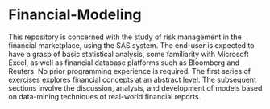 # Financial-Modeling

This repository is concerned with the study of risk management in the financial marketplace, using the SAS system. The end-user is expected to have a grasp of basic statistical analysis, some familiarity with Microsoft Excel, as well as financial database platforms such as Bloomberg and Reuters. No prior programming experience is required. The first series of exercises explores financial concepts at an abstract level. The subsequent sections involve the discussion, analysis, and development of models based on data-mining techniques of real-world financial reports.
